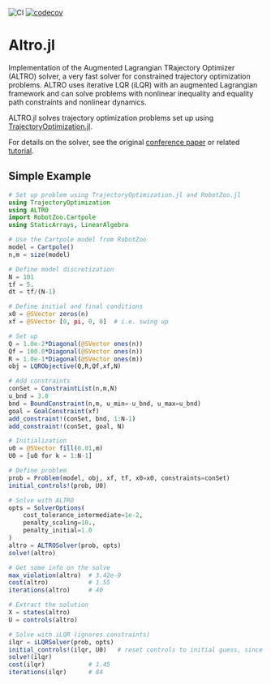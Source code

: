 ![CI](https://github.com/RoboticExplorationLab/ALTRO.jl/workflows/CI/badge.svg)
[![codecov](https://codecov.io/gh/RoboticExplorationLab/ALTRO.jl/branch/master/graph/badge.svg)](https://codecov.io/gh/RoboticExplorationLab/ALTRO.jl)

# Altro.jl
Implementation of the Augmented Lagrangian TRajectory Optimizer (ALTRO) solver, a very fast solver for constrained trajectory optimization problems.
ALTRO uses iterative LQR (iLQR) with an augmented Lagrangian framework and can solve problems with nonlinear inequality and equality path constraints
and nonlinear dynamics.

ALTRO.jl solves trajectory optimization problems set up using [TrajectoryOptimization.jl](https://github.com/RoboticExplorationLab/TrajectoryOptimization.jl).

For details on the solver, see the original [conference paper](https://rexlab.stanford.edu/papers/altro-iros.pdf) or related
[tutorial](https://bjack205.github.io/papers/AL_iLQR_Tutorial.pdf).

## Simple Example
```julia
# Set up problem using TrajectoryOptimization.jl and RobotZoo.jl
using TrajectoryOptimization
using ALTRO
import RobotZoo.Cartpole
using StaticArrays, LinearAlgebra

# Use the Cartpole model from RobotZoo
model = Cartpole()
n,m = size(model)

# Define model discretization
N = 101
tf = 5.
dt = tf/(N-1)

# Define initial and final conditions
x0 = @SVector zeros(n)
xf = @SVector [0, pi, 0, 0]  # i.e. swing up

# Set up
Q = 1.0e-2*Diagonal(@SVector ones(n))
Qf = 100.0*Diagonal(@SVector ones(n))
R = 1.0e-1*Diagonal(@SVector ones(m))
obj = LQRObjective(Q,R,Qf,xf,N)

# Add constraints
conSet = ConstraintList(n,m,N)
u_bnd = 3.0
bnd = BoundConstraint(n,m, u_min=-u_bnd, u_max=u_bnd)
goal = GoalConstraint(xf)
add_constraint!(conSet, bnd, 1:N-1)
add_constraint!(conSet, goal, N)

# Initialization
u0 = @SVector fill(0.01,m)
U0 = [u0 for k = 1:N-1]

# Define problem
prob = Problem(model, obj, xf, tf, x0=x0, constraints=conSet)
initial_controls!(prob, U0)

# Solve with ALTRO
opts = SolverOptions(
    cost_tolerance_intermediate=1e-2,
    penalty_scaling=10.,
    penalty_initial=1.0
)
altro = ALTROSolver(prob, opts)
solve!(altro)

# Get some info on the solve
max_violation(altro)  # 3.42e-9
cost(altro)           # 1.55
iterations(altro)     # 40

# Extract the solution
X = states(altro)
U = controls(altro)

# Solve with iLQR (ignores constraints)
ilqr = iLQRSolver(prob, opts)
initial_controls!(ilqr, U0)   # reset controls to initial guess, since they are modified by the previous solve
solve!(ilqr)
cost(ilqr)            # 1.45
iterations(ilqr)      # 84

```
